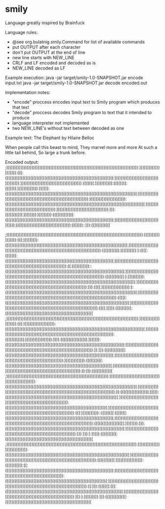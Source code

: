 # smily
Language greatly inspired by Brainfuck

Language rules:
- @see org.bulatnig.smily.Command for list of available commands
- put OUTPUT after each character
- don't put OUTPUT at the end of line
- new line starts with NEW_LINE
- CRLF and LF encoded and decoded as is
- NEW_LINE decoded as LF

Example execution:
java -jar target/smily-1.0-SNAPSHOT.jar encode input.txt
java -jar target/smily-1.0-SNAPSHOT.jar decode encoded.out

Implementation notes:
- "encode" proccess encodes input text to Smily program which produces that text
- "decode" proccess decodes Smily program to text that it intended to produce
- language interpreter not implemented
- two NEW_LINE's without text between decoded as one

Example text:
The Elephant by Hilaire Belloc

When people call this beast to mind,
They marvel more and more
At such a little tail behind,
So large a trunk before.

Encoded output:
;)))))))))))))))))))))))))))))))))))))))))))))))))))))))))))))))))))))))))))))))))))):)))))))))))))))))))):(((:(((((((((((((((((((((((((((((((((((((((((((((((((((((((((((((((((((((:))))))))))))))))))))))))))))))))))))):))))))))))))))))))))))))))))))))))))))):(((((((:))))))))))):((((((((:(((((((:))))))))))))):)))))):((((((((((((((((((((((((((((((((((((((((((((((((((((((((((((((((((((((((((((((((((((:)))))))))))))))))))))))))))))))))))))))))))))))))))))))))))))))))):))))))))))))))))))))))):(((((((((((((((((((((((((((((((((((((((((((((((((((((((((((((((((((((((((((((((((((((((((:)))))))))))))))))))))))))))))))))))))))):))))))))))))))))))))))))))))))))):))):(((((((((((:)))))))):))))))))):(((((((((((((:(((((((((((((((((((((((((((((((((((((((((((((((((((((((((((((((((((((:)))))))))))))))))))))))))))))))))):))))))))))))))))))))))))))))))))))):)))))))::))):((((((((((((

;))))))))))))))))))))))))))))))))))))))))))))))))))))))))))))))))))))))))))))))))))))))):))))))))))))))))):(((:))))))))):((((((((((((((((((((((((((((((((((((((((((((((((((((((((((((((((((((((((((((((:)))))))))))))))))))))))))))))))))))))))))))))))))))))))))))))))))))))))))))))))):(((((((((((:)))))))))):):((((:(((((((:(((((((((((((((((((((((((((((((((((((((((((((((((((((((((((((((((((((:))))))))))))))))))))))))))))))))))))))))))))))))))))))))))))))))))):((:)))))))))))::((((((((((((((((((((((((((((((((((((((((((((((((((((((((((((((((((((((((((((:)))))))))))))))))))))))))))))))))))))))))))))))))))))))))))))))))))))))))))))))))))):((((((((((((:):)))))))))):(((((((((((((((((((((((((((((((((((((((((((((((((((((((((((((((((((((((((((((((((((:)))))))))))))))))))))))))))))))))))))))))))))))))))))))))))))))))):))):((((:)))))))))))))))))):):((((((((((((((((((((((((((((((((((((((((((((((((((((((((((((((((((((((((((((((((((((:)))))))))))))))))))))))))))))))))))))))))))))))))))))))))))))))))))))))))))))))))))):(((((:(((((((((((((((((((((((((((((((((((((((((((((((((((((((((((((((((((((((((((((((:))))))))))))))))))))))))))))))))))))))))))))))))))))))))))))))))))))))))))))):((((:))))):((((((((((:((((((((((((((((((((((((((((((((((((((((((((((((((((((((
;)))))))))))))))))))))))))))))))))))))))))))))))))))))))))))))))))))))))))))))))))))):)))))))))))))))))))):(((:)))))))))))))))))))):(((((((((((((((((((((((((((((((((((((((((((((((((((((((((((((((((((((((((((((((((((((((((:))))))))))))))))))))))))))))))))))))))))))))))))))))))))))))))))))))))))))))):((((((((((((:))))))))))))))))):)))):(((((((((((((((((:))))))):((((((((((((((((((((((((((((((((((((((((((((((((((((((((((((((((((((((((((((:))))))))))))))))))))))))))))))))))))))))))))))))))))))))))))))))))))))))))))):)):))):(((((((((((((:(((((((((((((((((((((((((((((((((((((((((((((((((((((((((((((((((((((:))))))))))))))))))))))))))))))))))))))))))))))))))))))))))))))))):))))))))))))):((((((((((:((((((((((((((((((((((((((((((((((((((((((((((((((((((((((((((((((((:))))))))))))))))))))))))))))))))))))))))))))))))))))))))))))))))))))))))))))):)):))):(((((((((((((
;))))))))))))))))))))))))))))))))))))))))))))))))))))))))))))))))):))))))))))))))))))))))))))))))))))))))))))))))))))):((((((((((((((((((((((((((((((((((((((((((((((((((((((((((((((((((((((((((((((((((((:))))))))))))))))))))))))))))))))))))))))))))))))))))))))))))))))))))))))))))))))))):)):((((((((((((((((((:))))):((((((((((((((((((((((((((((((((((((((((((((((((((((((((((((((((((((((((:))))))))))))))))))))))))))))))))))))))))))))))))))))))))))))))))):(((((((((((((((((((((((((((((((((((((((((((((((((((((((((((((((((:)))))))))))))))))))))))))))))))))))))))))))))))))))))))))))))))))))))))))))):(((:)))))))))))::((((((((:(((((((:(((((((((((((((((((((((((((((((((((((((((((((((((((((((((((((((((((((:)))))))))))))))))))))))))))))))))))))))))))))))))))))))))))))))))))))))))))))))))))):(((((((((((((((((((:)))))))):))):((((((((((((((((((((((((((((((((((((((((((((((((((((((((((((((((((((((((((((:)))))))))))))))))))))))))))))))))))))))))))))))))))))))))))))))))):))):))):):))))):((((((((((:((((((((((((((((((((((((((((((((((((((((((((((((((((((((
;))))))))))))))))))))))))))))))))))))))))))))))))))))))))))))))))))))))))))))))))))):)))))))))))))))))))))))))))):(((((((((((((((((((((((((((((((((((((((((((((((((((((((((((((((((((((((((((((((:)))))))))))))))))))))))))))))))))))))))))))))))))))))))))))))))))))))))))))):(((((((((((:))))))))))))))))):(((((((((((:((:(((((((((((((((((((((((((((((((((((((((((((((((((((((((((((((((((((((:))))))))))))))))))))))))))))))))))))))))))))))))))))))))))))))))):(((((((((((((((((((((((((((((((((((((((((((((((((((((((((((((((((:)))))))))))))))))))))))))))))))))))))))))))))))))))))))))))))))))))))))))))))))))))):((:))):(((((((:(((:(((((((((((((((((((((((((((((((((((((((((((((((((((((((((((((((((((((((((((:)))))))))))))))))))))))))))))))))))))))))))))))))))))))))))))))))):))):):))))))))):))):(((((((((((((:(((((((((((((((((((((((((((((((((((((((((((((((((((((((